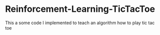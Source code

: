 # Reinforcement-Learning-TicTacToe
This a some code I implemented to teach an algorithm how to play tic tac toe

